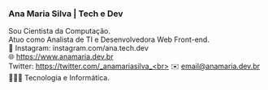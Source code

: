 ### Ana Maria Silva | Tech e Dev
Sou Cientista da Computação.<br>
Atuo como Analista de TI e Desenvolvedora Web Front-end.<br>
🔗 Instagram: instagram.com/ana.tech.dev<br>
🌐 https://www.anamaria.dev.br<br>
Twitter: https://twitter.com/_anamariasilva_<br>
✉️ email@anamaria.dev.br<br>
👩🏽‍💻 Tecnologia e Informática.<br>


<!--
**anamariasilva/anamariasilva** is a ✨ _special_ ✨ repository because its `README.md` (this file) appears on your GitHub profile.
Vi
Here are some ideas to get you started:

- 🔭 I’m currently working on ...
- 🌱 I’m currently learning ...
- 👯 I’m looking to collaborate on ...
- 🤔 I’m looking for help with ...
- 💬 Ask me about ...
- 📫 How to reach me: ...
- 😄 Pronouns: ...
- ⚡ Fun fact: ...
-->

